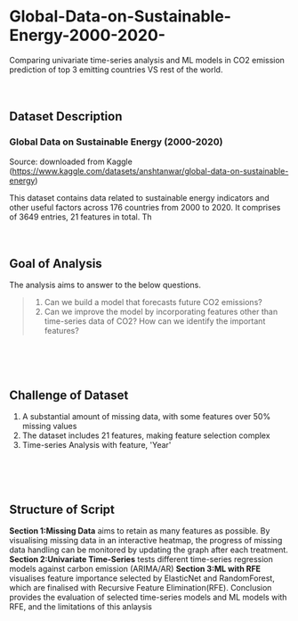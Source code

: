 # Global-Data-on-Sustainable-Energy-2000-2020-
Comparing univariate time-series analysis and ML models in CO2 emission prediction of top 3 emitting countries VS rest of the world.
<br>
<br>
<br>
## Dataset Description
### Global Data on Sustainable Energy (2000-2020)
Source: downloaded from Kaggle (https://www.kaggle.com/datasets/anshtanwar/global-data-on-sustainable-energy)

This dataset contains data related to sustainable energy indicators and other useful factors across 176 countries from 2000 to 2020. 
It comprises of 3649 entries, 21 features in total. Th
<br>
<br>
<br>

## Goal of Analysis
The analysis aims to answer to the below questions.

>1. Can we build a model that forecasts future CO2 emissions?
>2. Can we improve the model by incorporating features other than time-series data of CO2? How can we identify the important features?
<br>
<br>
<br>

## Challenge of Dataset
1. A substantial amount of missing data, with some features over 50% missing values
2. The dataset includes 21 features, making feature selection complex
3. Time-series Analysis with feature, 'Year'
<br>
<br>
<br>

## Structure of Script
**Section 1:Missing Data** aims to retain as many features as possible. By visualising missing data in an interactive heatmap, the progress of missing data handling can be monitored by updating the graph after each treatment.
**Section 2:Univariate Time-Series** tests different time-series regression models against carbon emission (ARIMA/AR)
**Section 3:ML with RFE** visualises feature importance selected by ElasticNet and RandomForest, which are finalised with Recursive Feature Elimination(RFE).
Conclusion provides the evaluation of selected time-series models and ML models with RFE, and the limitations of this anlaysis
